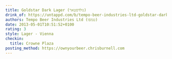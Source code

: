 ```yaml
---
title: Goldstar Dark Lager (גולדסטאר)
drink_of: https://untappd.com/b/tempo-beer-industries-ltd-goldstar-dark-lager/20744
authors: Tempo Beer Industries Ltd (טמפו)
date: 2013-05-01T10:51:52+0100
rating: 3
style: Lager - Vienna
checkin:
  title: Crowne Plaza
posting_method: https://ownyourbeer.chrisburnell.com
---
```

